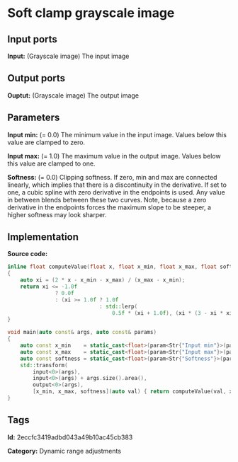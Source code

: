 # Soft clamp grayscale image

## Input ports

__Input:__ (Grayscale image) The input image

## Output ports

__Ouptut:__ (Grayscale image) The output image

## Parameters

__Input min:__ (= 0.0) The minimum value in the input image. Values below this value are clamped to zero.

__Input max:__ (= 1.0) The maximum value in the output image. Values below this value are clamped to one.

__Softness:__ (= 0.0) Clipping softness. If zero, min and max are connected linearly, which implies that there is a discontinuity in the derivative. If set to one, a cubic spline with zero derivative in the endpoints is used. Any value in between blends between these two curves. Note, because a zero derivative in the endpoints forces the maximum slope to be steeper, a higher softness may look sharper.

## Implementation

__Source code:__ 

```c++
inline float computeValue(float x, float x_min, float x_max, float softness)
{
	auto xi = (2 * x - x_min - x_max) / (x_max - x_min);
	return xi <= -1.0f
	           ? 0.0f
	           : (xi >= 1.0f ? 1.0f
	                         : std::lerp(
	                             0.5f * (xi + 1.0f), (xi * (3 - xi * xi) + 2.0f) / 4.0f, softness));
}

void main(auto const& args, auto const& params)
{
	auto const x_min    = static_cast<float>(param<Str{"Input min"}>(params).value());
	auto const x_max    = static_cast<float>(param<Str{"Input max"}>(params).value());
	auto const softness = static_cast<float>(param<Str{"Softness"}>(params).value());
	std::transform(
	    input<0>(args),
	    input<0>(args) + args.size().area(),
	    output<0>(args),
	    [x_min, x_max, softness](auto val) { return computeValue(val, x_min, x_max, softness); });
}
```

## Tags

__Id:__ 2eccfc3419adbd043a49b10ac45cb383

__Category:__ Dynamic range adjustments